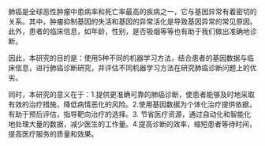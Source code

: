 肺癌是全球恶性肿瘤中患病率和死亡率最高的疾病之一，它与基因异常有着密切的关系。其中，肿瘤抑制基因的失活和基因的异常活化是导致基因异常的常见原因。此外，患者的临床信息，如年龄，性别，是否吸烟等等也有助于我们做出准确地诊断。

因此，本研究的目的是：使用5种不同的机器学习方法，结合患者的基因数据与临床信息，进行肺癌诊断研究，并评估不同机器学习方法在研究肺癌诊断问题上的优劣。

同时，本研究的意义在于：1.提供更准确可靠的肺癌诊断，使患者能够及时地采取有效的治疗措施，降低病情恶化的风险。2.使用基因数据为个体化治疗提供依据，有助于预后评估，指导靶向治疗的选择。3. 节省医疗资源，通过自动化和智能化地处理大量的数据，减少医生的工作量。4.提高诊断的效率，缩短患者等待时间，提高医疗服务的质量和效果。

